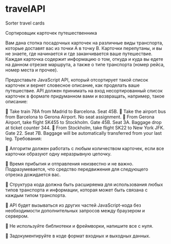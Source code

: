 # travelAPISorter travel cardsСортировщик карточек путешественникаВам дана стопка посадочных карточек на различные виды транспорта, которые доставят вас из точки A в точку B. Карточки перепутаны, и вы не знаете, где начинается и где заканчивается ваше путешествие. Каждая карточка содержит информацию о том, откуда и куда вы едете на данном отрезке маршрута, а также о типе транспорта (номер рейса, номер места и прочее).Предоставьте JavaScript API, который отсортирует такой список карточек и вернет словесное описание, как проделать ваше путешествие. API должен принимать на вход несортированный список карточек в формате придуманном вами и возвращать, например, такое описание:​ Take train 78A from Madrid to Barcelona. Seat 45B.​ Take the airport bus from Barcelona to Gerona Airport. No seat assignment.​ From Gerona Airport, take flight SK455 to Stockholm. Gate 45B. Seat 3A. Baggage drop at ticket counter 344.​ From Stockholm, take flight SK22 to New York JFK. Gate 22. Seat 7B. Baggage will be automatically transferred from your last leg.Требования:​ Алгоритм должен работать с любым количеством карточек, если все карточки образуют одну неразрывную цепочку.​ Время прибытия и отправления неизвестно и не важно. Подразумевается, что средство передвижения для следующего отрезка дожидается вас.​ Структура кода должна быть расширяема для использования любых типов транспорта и информации, которая может быть связана с каждым типом транспорта.​ API будет вызываться из других частей JavaScript-кода без необходимости дополнительных запросов между браузером и сервером.​ Не используйте библиотеки и фреймворки, напишите все с нуля.​ Задокументируйте в коде формат входных и выходных данных.